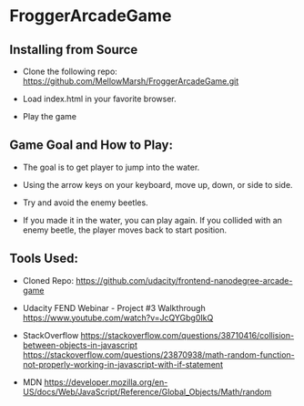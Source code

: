# FroggerArcadeGame

## Installing from Source

* Clone the following repo:
  https://github.com/MellowMarsh/FroggerArcadeGame.git
  
* Load index.html in your favorite browser.

* Play the game

## Game Goal and How to Play:

* The goal is to get player to jump into the water. 

* Using the arrow keys on your keyboard, move up, down, or side to side.

* Try and avoid the enemy beetles.

* If you made it in the water, you can play again. If you collided with an enemy beetle, the player moves back to start position.

## Tools Used:

* Cloned Repo:
  https://github.com/udacity/frontend-nanodegree-arcade-game

* Udacity FEND Webinar - Project #3 Walkthrough
  https://www.youtube.com/watch?v=JcQYGbg0IkQ
  
* StackOverflow
  https://stackoverflow.com/questions/38710416/collision-between-objects-in-javascript
  https://stackoverflow.com/questions/23870938/math-random-function-not-properly-working-in-javascript-with-if-statement
  
* MDN
  https://developer.mozilla.org/en-US/docs/Web/JavaScript/Reference/Global_Objects/Math/random
  
